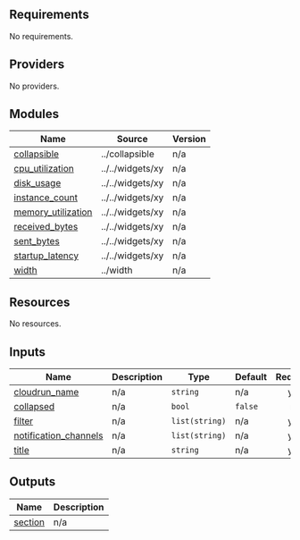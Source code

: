 <!-- BEGIN_TF_DOCS -->
## Requirements

No requirements.

## Providers

No providers.

## Modules

| Name | Source | Version |
|------|--------|---------|
| <a name="module_collapsible"></a> [collapsible](#module\_collapsible) | ../collapsible | n/a |
| <a name="module_cpu_utilization"></a> [cpu\_utilization](#module\_cpu\_utilization) | ../../widgets/xy | n/a |
| <a name="module_disk_usage"></a> [disk\_usage](#module\_disk\_usage) | ../../widgets/xy | n/a |
| <a name="module_instance_count"></a> [instance\_count](#module\_instance\_count) | ../../widgets/xy | n/a |
| <a name="module_memory_utilization"></a> [memory\_utilization](#module\_memory\_utilization) | ../../widgets/xy | n/a |
| <a name="module_received_bytes"></a> [received\_bytes](#module\_received\_bytes) | ../../widgets/xy | n/a |
| <a name="module_sent_bytes"></a> [sent\_bytes](#module\_sent\_bytes) | ../../widgets/xy | n/a |
| <a name="module_startup_latency"></a> [startup\_latency](#module\_startup\_latency) | ../../widgets/xy | n/a |
| <a name="module_width"></a> [width](#module\_width) | ../width | n/a |

## Resources

No resources.

## Inputs

| Name | Description | Type | Default | Required |
|------|-------------|------|---------|:--------:|
| <a name="input_cloudrun_name"></a> [cloudrun\_name](#input\_cloudrun\_name) | n/a | `string` | n/a | yes |
| <a name="input_collapsed"></a> [collapsed](#input\_collapsed) | n/a | `bool` | `false` | no |
| <a name="input_filter"></a> [filter](#input\_filter) | n/a | `list(string)` | n/a | yes |
| <a name="input_notification_channels"></a> [notification\_channels](#input\_notification\_channels) | n/a | `list(string)` | n/a | yes |
| <a name="input_title"></a> [title](#input\_title) | n/a | `string` | n/a | yes |

## Outputs

| Name | Description |
|------|-------------|
| <a name="output_section"></a> [section](#output\_section) | n/a |
<!-- END_TF_DOCS -->
